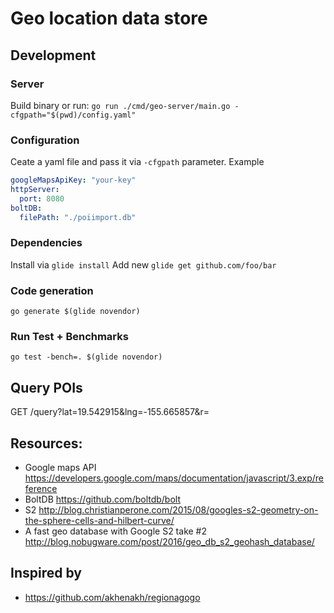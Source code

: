 # Geo location data store

## Development
### Server
Build binary or run:
`go run ./cmd/geo-server/main.go -cfgpath="$(pwd)/config.yaml"`

### Configuration
Ceate a yaml file and pass it via `-cfgpath` parameter. Example
```yaml
googleMapsApiKey: "your-key"
httpServer:
  port: 8080
boltDB:
  filePath: "./poiimport.db"
```

### Dependencies
Install via
`glide install`
Add new 
`glide get github.com/foo/bar`

### Code generation
`go generate $(glide novendor)`


### Run Test + Benchmarks
`go test -bench=. $(glide novendor)`


## Query POIs
GET /query?lat=19.542915&lng=-155.665857&r=

## Resources: 
* Google maps API
https://developers.google.com/maps/documentation/javascript/3.exp/reference
* BoltDB
https://github.com/boltdb/bolt
* S2
http://blog.christianperone.com/2015/08/googles-s2-geometry-on-the-sphere-cells-and-hilbert-curve/
* A fast geo database with Google S2 take #2
http://blog.nobugware.com/post/2016/geo_db_s2_geohash_database/
## Inspired by
* https://github.com/akhenakh/regionagogo